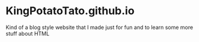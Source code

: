 # KingPotatoTato.github.io
Kind of a blog style website that I made just for fun and to learn some more stuff about HTML
